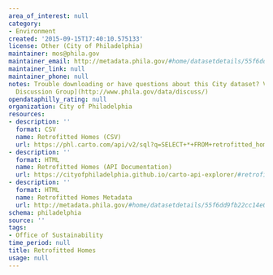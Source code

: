 ```yaml
---
area_of_interest: null
category:
- Environment
created: '2015-09-15T17:40:10.575133'
license: Other (City of Philadelphia)
maintainer: mos@phila.gov
maintainer_email: http://metadata.phila.gov/#home/datasetdetails/55f6dd9fb22cc14e01e7ec68/representationdetails/55f8574226c3115b5533017c/
maintainer_link: null
maintainer_phone: null
notes: Trouble downloading or have questions about this City dataset? Visit the [OpenDataPhilly
  Discussion Group](http://www.phila.gov/data/discuss/)
opendataphilly_rating: null
organization: City of Philadelphia
resources:
- description: ''
  format: CSV
  name: Retrofitted Homes (CSV)
  url: https://phl.carto.com/api/v2/sql?q=SELECT+*+FROM+retrofitted_homes&filename=retrofitted_homes&format=csv&skipfields=cartodb_id,the_geom,the_geom_webmercator
- description: ''
  format: HTML
  name: Retrofitted Homes (API Documentation)
  url: https://cityofphiladelphia.github.io/carto-api-explorer/#retrofitted_homes
- description: ''
  format: HTML
  name: Retrofitted Homes Metadata
  url: http://metadata.phila.gov/#home/datasetdetails/55f6dd9fb22cc14e01e7ec68/representationdetails/55f8574226c3115b5533017c/
schema: philadelphia
source: ''
tags:
- Office of Sustainability
time_period: null
title: Retrofitted Homes
usage: null
---
```

